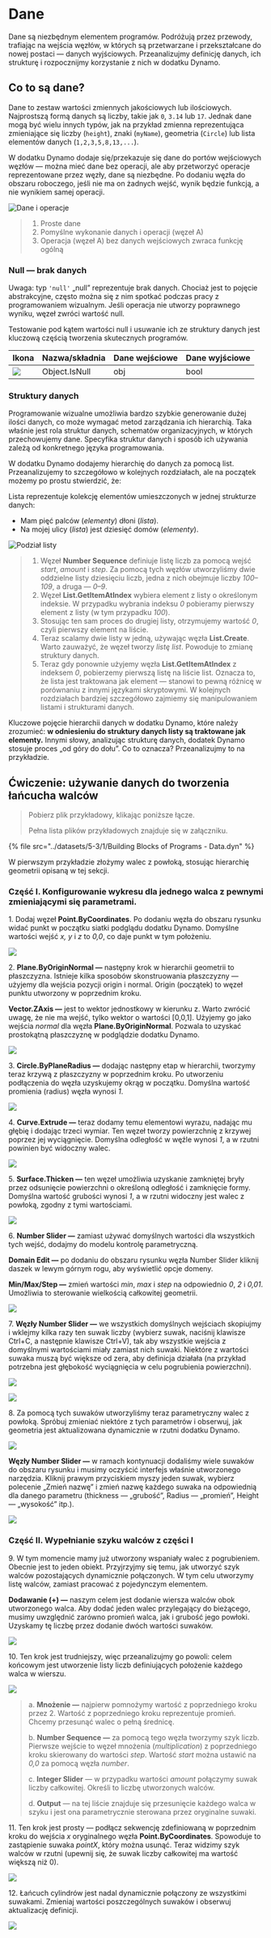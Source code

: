 # Dane

Dane są niezbędnym elementem programów. Podróżują przez przewody, trafiając na wejścia węzłów, w których są przetwarzane i przekształcane do nowej postaci — danych wyjściowych. Przeanalizujmy definicję danych, ich strukturę i rozpocznijmy korzystanie z nich w dodatku Dynamo.

## Co to są dane?

Dane to zestaw wartości zmiennych jakościowych lub ilościowych. Najprostszą formą danych są liczby, takie jak `0`, `3.14` lub `17`. Jednak dane mogą być wielu innych typów, jak na przykład zmienna reprezentująca zmieniające się liczby (`height`), znaki (`myName`), geometria (`Circle`) lub lista elementów danych (`1,2,3,5,8,13,...`).

W dodatku Dynamo dodaje się/przekazuje się dane do portów wejściowych węzłów — można mieć dane bez operacji, ale aby przetworzyć operacje reprezentowane przez węzły, dane są niezbędne. Po dodaniu węzła do obszaru roboczego, jeśli nie ma on żadnych wejść, wynik będzie funkcją, a nie wynikiem samej operacji.

![Dane i operacje](../images/5-3/1/data-whatisdata.jpg)

> 1. Proste dane
> 2. Pomyślne wykonanie danych i operacji (węzeł A)
> 3. Operacja (węzeł A) bez danych wejściowych zwraca funkcję ogólną

### Null — brak danych

Uwaga: typ `'null'` „null” reprezentuje brak danych. Chociaż jest to pojęcie abstrakcyjne, często można się z nim spotkać podczas pracy z programowaniem wizualnym. Jeśli operacja nie utworzy poprawnego wyniku, węzeł zwróci wartość null.

Testowanie pod kątem wartości null i usuwanie ich ze struktury danych jest kluczową częścią tworzenia skutecznych programów.

| Ikona                                                  | Nazwa/składnia   | Dane wejściowe | Dane wyjściowe |
| ----------------------------------------------------- | ------------- | ------ | ------- |
| ![](../images/5-3/1/data-objectIsNull.jpg) | Object.IsNull | obj    | bool    |

### Struktury danych

Programowanie wizualne umożliwia bardzo szybkie generowanie dużej ilości danych, co może wymagać metod zarządzania ich hierarchią. Taka właśnie jest rola struktur danych, schematów organizacyjnych, w których przechowujemy dane. Specyfika struktur danych i sposób ich używania zależą od konkretnego języka programowania.

W dodatku Dynamo dodajemy hierarchię do danych za pomocą list. Przeanalizujemy to szczegółowo w kolejnych rozdziałach, ale na początek możemy po prostu stwierdzić, że:

Lista reprezentuje kolekcję elementów umieszczonych w jednej strukturze danych:

* Mam pięć palców (_elementy_) dłoni (_lista_).
* Na mojej ulicy (_lista_) jest dziesięć domów (_elementy_).

![Podział listy](../images/5-3/1/data-datastructures.jpg)

> 1. Węzeł **Number Sequence** definiuje listę liczb za pomocą wejść _start_, _amount_ i _step_. Za pomocą tych węzłów utworzyliśmy dwie oddzielne listy dziesięciu liczb, jedna z nich obejmuje liczby _100–109_, a druga — _0–9_.
> 2. Węzeł **List.GetItemAtIndex** wybiera element z listy o określonym indeksie. W przypadku wybrania indeksu _0_ pobieramy pierwszy element z listy (w tym przypadku _100_).
> 3. Stosując ten sam proces do drugiej listy, otrzymujemy wartość _0_, czyli pierwszy element na liście.
> 4. Teraz scalamy dwie listy w jedną, używając węzła **List.Create**. Warto zauważyć, że węzeł tworzy _listę list_. Powoduje to zmianę struktury danych.
> 5. Teraz gdy ponownie użyjemy węzła **List.GetItemAtIndex** z indeksem _0_, pobierzemy pierwszą listę na liście list. Oznacza to, że lista jest traktowana jak element — stanowi to pewną różnicę w porównaniu z innymi językami skryptowymi. W kolejnych rozdziałach bardziej szczegółowo zajmiemy się manipulowaniem listami i strukturami danych.

Kluczowe pojęcie hierarchii danych w dodatku Dynamo, które należy zrozumieć: **w odniesieniu do struktury danych listy są traktowane jak elementy.** Innymi słowy, analizując strukturę danych, dodatek Dynamo stosuje proces „od góry do dołu”. Co to oznacza? Przeanalizujmy to na przykładzie.

## Ćwiczenie: używanie danych do tworzenia łańcucha walców

> Pobierz plik przykładowy, klikając poniższe łącze.
>
> Pełna lista plików przykładowych znajduje się w załączniku.

{% file src="../datasets/5-3/1/Building Blocks of Programs - Data.dyn" %}

W pierwszym przykładzie złożymy walec z powłoką, stosując hierarchię geometrii opisaną w tej sekcji.

### Część I. Konfigurowanie wykresu dla jednego walca z pewnymi zmieniającymi się parametrami.

1\. Dodaj węzeł **Point.ByCoordinates**. Po dodaniu węzła do obszaru rysunku widać punkt w początku siatki podglądu dodatku Dynamo. Domyślne wartości wejść _x, y_ i _z_ to _0,0_, co daje punkt w tym położeniu.

![](../images/5-3/1/data-exercisestep1.jpg)

2\. **Plane.ByOriginNormal —** następny krok w hierarchii geometrii to płaszczyzna. Istnieje kilka sposobów skonstruowania płaszczyzny — użyjemy dla wejścia pozycji origin i normal. Origin (początek) to węzeł punktu utworzony w poprzednim kroku.

**Vector.ZAxis —** jest to wektor jednostkowy w kierunku z. Warto zwrócić uwagę, że nie ma wejść, tylko wektor o wartości [0,0,1]. Użyjemy go jako wejścia _normal_ dla węzła **Plane.ByOriginNormal**. Pozwala to uzyskać prostokątną płaszczyznę w podglądzie dodatku Dynamo.

![](../images/5-3/1/data-exercisestep2.jpg)

3\. **Circle.ByPlaneRadius —** dodając następny etap w hierarchii, tworzymy teraz krzywą z płaszczyzny w poprzednim kroku. Po utworzeniu podłączenia do węzła uzyskujemy okrąg w początku. Domyślna wartość promienia (radius) węzła wynosi _1_.

![](../images/5-3/1/data-exercisestep3.jpg)

4\. **Curve.Extrude —** teraz dodamy temu elementowi wyrazu, nadając mu głębię i dodając trzeci wymiar. Ten węzeł tworzy powierzchnię z krzywej poprzez jej wyciągnięcie. Domyślna odległość w węźle wynosi _1_, a w rzutni powinien być widoczny walec.

![](../images/5-3/1/data-exercisestep4.jpg)

5\. **Surface.Thicken —** ten węzeł umożliwia uzyskanie zamkniętej bryły przez odsunięcie powierzchni o określoną odległość i zamknięcie formy. Domyślna wartość grubości wynosi _1_, a w rzutni widoczny jest walec z powłoką, zgodny z tymi wartościami.

![](../images/5-3/1/data-exercisestep5.jpg)

6\. **Number Slider —** zamiast używać domyślnych wartości dla wszystkich tych wejść, dodajmy do modelu kontrolę parametryczną.

**Domain Edit —** po dodaniu do obszaru rysunku węzła Number Slider kliknij daszek w lewym górnym rogu, aby wyświetlić opcje domeny.

**Min/Max/Step —** zmień wartości _min_, _max_ i _step_ na odpowiednio _0_, _2_ i _0,01_. Umożliwia to sterowanie wielkością całkowitej geometrii.

![](../images/5-3/1/data-exercisestep6.gif)

7\. **Węzły Number Slider —** we wszystkich domyślnych wejściach skopiujmy i wklejmy kilka razy ten suwak liczby (wybierz suwak, naciśnij klawisze Ctrl+C, a następnie klawisze Ctrl+V), tak aby wszystkie wejścia z domyślnymi wartościami miały zamiast nich suwaki. Niektóre z wartości suwaka muszą być większe od zera, aby definicja działała (na przykład potrzebna jest głębokość wyciągnięcia w celu pogrubienia powierzchni).

![](../images/5-3/1/data-exercisestep7a.gif)

![](../images/5-3/1/data-exercisestep7b.gif)

8\. Za pomocą tych suwaków utworzyliśmy teraz parametryczny walec z powłoką. Spróbuj zmieniać niektóre z tych parametrów i obserwuj, jak geometria jest aktualizowana dynamicznie w rzutni dodatku Dynamo.

![](../images/5-3/1/data-exercisestep8a.gif)

**Węzły Number Slider —** w ramach kontynuacji dodaliśmy wiele suwaków do obszaru rysunku i musimy oczyścić interfejs właśnie utworzonego narzędzia. Kliknij prawym przyciskiem myszy jeden suwak, wybierz polecenie „Zmień nazwę” i zmień nazwę każdego suwaka na odpowiednią dla danego parametru (thickness — „grubość”, Radius — „promień”, Height — „wysokość” itp.).

![](../images/5-3/1/data-exercisestep8bstep.jpg)

### Część II. Wypełnianie szyku walców z części I

9\. W tym momencie mamy już utworzony wspaniały walec z pogrubieniem. Obecnie jest to jeden obiekt. Przyjrzyjmy się temu, jak utworzyć szyk walców pozostających dynamicznie połączonych. W tym celu utworzymy listę walców, zamiast pracować z pojedynczym elementem.

**Dodawanie (+) —** naszym celem jest dodanie wiersza walców obok utworzonego walca. Aby dodać jeden walec przylegający do bieżącego, musimy uwzględnić zarówno promień walca, jak i grubość jego powłoki. Uzyskamy tę liczbę przez dodanie dwóch wartości suwaków.

![](../images/5-3/1/data-exercisestep9.jpg)

10\. Ten krok jest trudniejszy, więc przeanalizujmy go powoli: celem końcowym jest utworzenie listy liczb definiujących położenie każdego walca w wierszu.

![](../images/5-3/1/data-exercisestep10.jpg)

> a. **Mnożenie —** najpierw pomnożymy wartość z poprzedniego kroku przez 2. Wartość z poprzedniego kroku reprezentuje promień. Chcemy przesunąć walec o pełną średnicę.
>
> b. **Number Sequence —** za pomocą tego węzła tworzymy szyk liczb. Pierwsze wejście to węzeł mnożenia (_multiplication_) z poprzedniego kroku skierowany do wartości _step_. Wartość _start_ można ustawić na _0,0_ za pomocą węzła _number_.
>
> c. **Integer Slider** — w przypadku wartości _amount_ połączymy suwak liczby całkowitej. Określi to liczbę utworzonych walców.
>
> d. **Output** — na tej liście znajduje się przesunięcie każdego walca w szyku i jest ona parametrycznie sterowana przez oryginalne suwaki.

11\. Ten krok jest prosty — podłącz sekwencję zdefiniowaną w poprzednim kroku do wejścia _x_ oryginalnego węzła **Point.ByCoordinates**. Spowoduje to zastąpienie suwaka _pointX_, który można usunąć. Teraz widzimy szyk walców w rzutni (upewnij się, że suwak liczby całkowitej ma wartość większą niż 0).

![](../images/5-3/1/data-exercisestep11.gif)

12\. Łańcuch cylindrów jest nadal dynamicznie połączony ze wszystkimi suwakami. Zmieniaj wartości poszczególnych suwaków i obserwuj aktualizację definicji.

![](../images/5-3/1/data-exercisestep12.gif)
